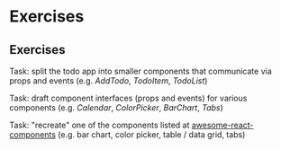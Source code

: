 # Exercises

## Exercises

Task: split the todo app into smaller components that communicate via props and events (e.g. _AddTodo_, _TodoItem_, _TodoList_)

Task: draft component interfaces (props and events) for various components (e.g. _Calendar_, _ColorPicker_, _BarChart_, _Tabs_)

Task: "recreate" one of the components listed at [awesome-react-components](https://github.com/brillout/awesome-react-components) (e.g. bar chart, color picker, table / data grid, tabs)
